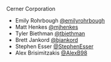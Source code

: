 Cerner Corporation

- Emily Rohrbough [@emilyrohrbough]
- Matt Henkes [@mjhenkes]
- Tyler Biethman [@tbiethman]
- Brett Jankord [@bjankord]
- Stephen Esser [@StephenEsser]
- Alex Brisimitzakis [@AlexB98]

[@emilyrohrbough]: https://github.com/emilyrohrbough
[@mjhenkes]: https://github.com/mjhenkes
[@tbiethman]: https://github.com/tbiethman
[@bjankord]: https://github.com/bjankord
[@StephenEsser]: https://github.com/StephenEsser
[@AlexB98]: https://github.com/AlexB98
